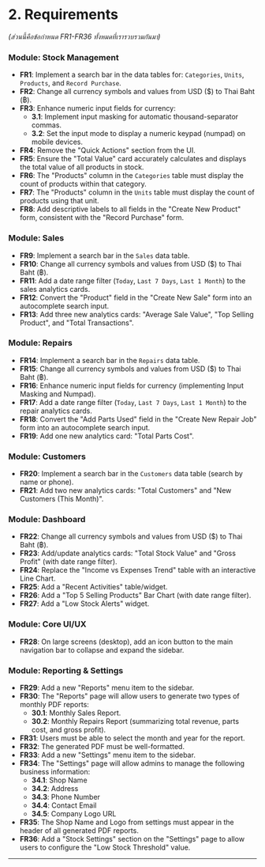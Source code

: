 # 2. Requirements
*(ส่วนนี้คือข้อกำหนด FR1-FR36 ทั้งหมดที่เรารวบรวมกันมา)*

### Module: Stock Management
- **FR1**: Implement a search bar in the data tables for: `Categories`, `Units`, `Products`, and `Record Purchase`.
- **FR2**: Change all currency symbols and values from USD ($) to Thai Baht (฿).
- **FR3**: Enhance numeric input fields for currency:
    - **3.1**: Implement input masking for automatic thousand-separator commas.
    - **3.2**: Set the input mode to display a numeric keypad (numpad) on mobile devices.
- **FR4**: Remove the "Quick Actions" section from the UI.
- **FR5**: Ensure the "Total Value" card accurately calculates and displays the total value of all products in stock.
- **FR6**: The "Products" column in the `Categories` table must display the count of products within that category.
- **FR7**: The "Products" column in the `Units` table must display the count of products using that unit.
- **FR8**: Add descriptive labels to all fields in the "Create New Product" form, consistent with the "Record Purchase" form.

### Module: Sales
- **FR9**: Implement a search bar in the `Sales` data table.
- **FR10**: Change all currency symbols and values from USD ($) to Thai Baht (฿).
- **FR11**: Add a date range filter (`Today`, `Last 7 Days`, `Last 1 Month`) to the sales analytics cards.
- **FR12**: Convert the "Product" field in the "Create New Sale" form into an autocomplete search input.
- **FR13**: Add three new analytics cards: "Average Sale Value", "Top Selling Product", and "Total Transactions".

### Module: Repairs
- **FR14**: Implement a search bar in the `Repairs` data table.
- **FR15**: Change all currency symbols and values from USD ($) to Thai Baht (฿).
- **FR16**: Enhance numeric input fields for currency (implementing Input Masking and Numpad).
- **FR17**: Add a date range filter (`Today`, `Last 7 Days`, `Last 1 Month`) to the repair analytics cards.
- **FR18**: Convert the "Add Parts Used" field in the "Create New Repair Job" form into an autocomplete search input.
- **FR19**: Add one new analytics card: "Total Parts Cost".

### Module: Customers
- **FR20**: Implement a search bar in the `Customers` data table (search by name or phone).
- **FR21**: Add two new analytics cards: "Total Customers" and "New Customers (This Month)".

### Module: Dashboard
- **FR22**: Change all currency symbols and values from USD ($) to Thai Baht (฿).
- **FR23**: Add/update analytics cards: "Total Stock Value" and "Gross Profit" (with date range filter).
- **FR24**: Replace the "Income vs Expenses Trend" table with an interactive Line Chart.
- **FR25**: Add a "Recent Activities" table/widget.
- **FR26**: Add a "Top 5 Selling Products" Bar Chart (with date range filter).
- **FR27**: Add a "Low Stock Alerts" widget.

### Module: Core UI/UX
- **FR28**: On large screens (desktop), add an icon button to the main navigation bar to collapse and expand the sidebar.

### Module: Reporting & Settings
- **FR29**: Add a new "Reports" menu item to the sidebar.
- **FR30**: The "Reports" page will allow users to generate two types of monthly PDF reports:
    - **30.1**: Monthly Sales Report.
    - **30.2**: Monthly Repairs Report (summarizing total revenue, parts cost, and gross profit).
- **FR31**: Users must be able to select the month and year for the report.
- **FR32**: The generated PDF must be well-formatted.
- **FR33**: Add a new "Settings" menu item to the sidebar.
- **FR34**: The "Settings" page will allow admins to manage the following business information:
    - **34.1**: Shop Name
    - **34.2**: Address
    - **34.3**: Phone Number
    - **34.4**: Contact Email
    - **34.5**: Company Logo URL
- **FR35**: The Shop Name and Logo from settings must appear in the header of all generated PDF reports.
- **FR36**: Add a "Stock Settings" section on the "Settings" page to allow users to configure the "Low Stock Threshold" value.

---
